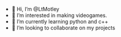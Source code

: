 - 👋 Hi, I’m @LtMotley
- 👀 I’m interested in making videogames.
- 🌱 I’m currently learning python and c++
- 💞️ I’m looking to collaborate on my projects


<!---
LtMotley/LtMotley is a ✨ special ✨ repository because its `README.md` (this file) appears on your GitHub profile.
You can click the Preview link to take a look at your changes.
--->

